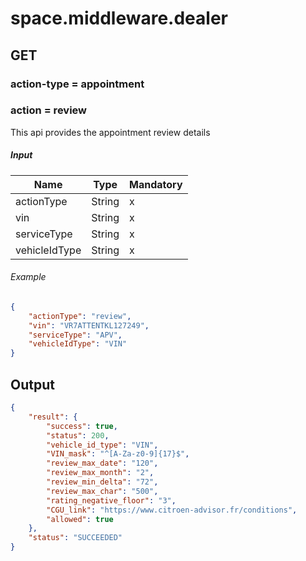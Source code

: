 ﻿# space.middleware.dealer

## GET

### action-type = appointment

### action = review

This api provides the appointment review details

##### Input

| Name          | Type   | Mandatory |
|---------------|--------|-----------|
| actionType    | String | x         |
| vin           | String | x         |
| serviceType   | String | x         |
| vehicleIdType | String | x         |

###### Example

```json
{
    "actionType": "review",
    "vin": "VR7ATTENTKL127249",
    "serviceType": "APV",
    "vehicleIdType": "VIN"
}
```

## Output

```json
{
    "result": {
        "success": true,
        "status": 200,
        "vehicle_id_type": "VIN",
        "VIN_mask": "^[A-Za-z0-9]{17}$",
        "review_max_date": "120",
        "review_max_month": "2",
        "review_min_delta": "72",
        "review_max_char": "500",
        "rating_negative_floor": "3",
        "CGU_link": "https://www.citroen-advisor.fr/conditions",
        "allowed": true
    },
    "status": "SUCCEEDED"
}
```
